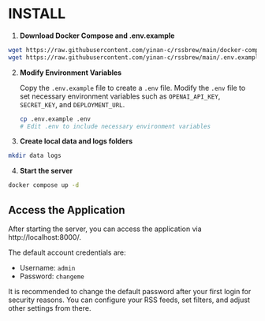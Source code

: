 # INSTALL

1. **Download Docker Compose and .env.example**

```bash
wget https://raw.githubusercontent.com/yinan-c/rssbrew/main/docker-compose.yml
wget https://raw.githubusercontent.com/yinan-c/rssbrew/main/.env.example
```

2. **Modify Environment Variables**
   
   Copy the `.env.example` file to create a `.env` file. Modify the `.env` file to set necessary environment variables such as `OPENAI_API_KEY`, `SECRET_KEY`, and `DEPLOYMENT_URL`.
   
   ```bash
   cp .env.example .env
   # Edit .env to include necessary environment variables
   ```
3. **Create local data and logs folders**

```bash
mkdir data logs
```

4. **Start the server**

```bash
docker compose up -d
```

## Access the Application
After starting the server, you can access the application via http://localhost:8000/.

The default account credentials are:
- Username: `admin`
- Password: `changeme`

It is recommended to change the default password after your first login for security reasons. You can configure your RSS feeds, set filters, and adjust other settings from there.
